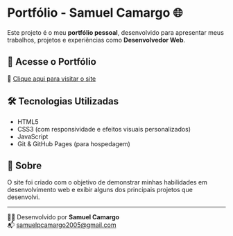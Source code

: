# Portfólio - Samuel Camargo 🌐

Este projeto é o meu **portfólio pessoal**, desenvolvido para apresentar meus trabalhos, projetos e experiências como **Desenvolvedor Web**.

## 🚀 Acesse o Portfólio
🔗 [Clique aqui para visitar o site](https://samukacode.github.io/Portfolio/)

## 🛠️ Tecnologias Utilizadas
- HTML5  
- CSS3 (com responsividade e efeitos visuais personalizados)  
- JavaScript  
- Git & GitHub Pages (para hospedagem)

## 📄 Sobre
O site foi criado com o objetivo de demonstrar minhas habilidades em desenvolvimento web e exibir alguns dos principais projetos que desenvolvi.

---

👨‍💻 Desenvolvido por **Samuel Camargo**  
📬 [samuelpcamargo2005@gmail.com](mailto:samuelpcamargo2005@gmail.com)
